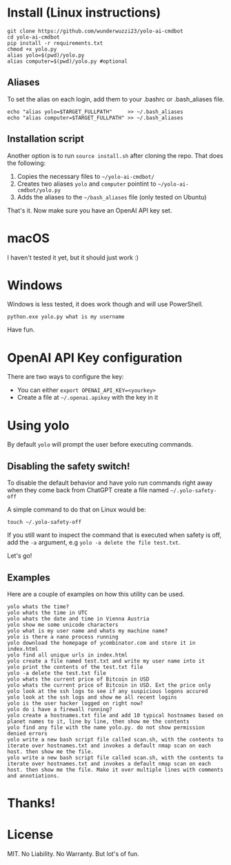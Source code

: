 # Install (Linux instructions)

```
git clone https://github.com/wunderwuzzi23/yolo-ai-cmdbot
cd yolo-ai-cmdbot
pip install -r requirements.txt
chmod +x yolo.py
alias yolo=$(pwd)/yolo.py
alias computer=$(pwd)/yolo.py #optional
```

## Aliases

To set the alias on each login, add them to your .bashrc or .bash_aliases file.

```
echo "alias yolo=$TARGET_FULLPATH"     >> ~/.bash_aliases
echo "alias computer=$TARGET_FULLPATH" >> ~/.bash_aliases
```

## Installation script

Another option is to run `source install.sh` after cloning the repo. That does the following:
1. Copies the necessary files to `~/yolo-ai-cmdbot/`
2. Creates two aliases `yolo` and `computer` pointint to `~/yolo-ai-cmdbot/yolo.py`
3. Adds the aliases to the `~/bash_aliases` file (only tested on Ubuntu)

That's it. Now make sure you have an OpenAI API key set.

# macOS 

I haven't tested it yet, but it should just work :)

# Windows

Windows is less tested, it does work though and will use PowerShell.

`python.exe yolo.py what is my username`

Have fun.

# OpenAI API Key configuration

There are two ways to configure the key:
- You can either `export OPENAI_API_KEY=<yourkey>`
- Create a file at `~/.openai.apikey` with the key in it

# Using yolo

By default `yolo` will prompt the user before executing commands.

## Disabling the safety switch!

To disable the default behavior and have yolo run commands right away when they come back from ChatGPT create a file named `~/.yolo-safety-off`

A simple command to do that on Linux would be:

```
touch ~/.yolo-safety-off
```

If you still want to inspect the command that is executed when safety is off, add the `-a` argument, e.g `yolo -a delete the file test.txt`.

Let's go!

## Examples

Here are a couple of examples on how this utility can be used.


```
yolo whats the time?
yolo whats the time in UTC
yolo whats the date and time in Vienna Austria
yolo show me some unicode characters
yolo what is my user name and whats my machine name?
yolo is there a nano process running
yolo download the homepage of ycombinator.com and store it in index.html
yolo find all unique urls in index.html
yolo create a file named test.txt and write my user name into it
yolo print the contents of the test.txt file
yolo -a delete the test.txt file
yolo whats the current price of Bitcoin in USD
yolo whats the current price of Bitcoin in USD. Ext the price only
yolo look at the ssh logs to see if any suspicious logons accured
yolo look at the ssh logs and show me all recent logins
yolo is the user hacker logged on right now?
yolo do i have a firewall running?
yolo create a hostnames.txt file and add 10 typical hostnames based on planet names to it, line by line, then show me the contents
yolo find any file with the name yolo.py. do not show permission denied errors
yolo write a new bash script file called scan.sh, with the contents to iterate over hostnames.txt and invokes a default nmap scan on each host. then show me the file. 
yolo write a new bash script file called scan.sh, with the contents to iterate over hostnames.txt and invokes a default nmap scan on each host. then show me the file. Make it over multiple lines with comments and annotiations.
```

# Thanks!

# License

MIT. No Liability. No Warranty. But lot's of fun.
